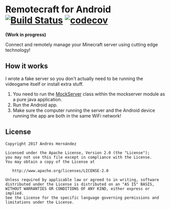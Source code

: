 # Remotecraft for Android [![Build Status](https://travis-ci.org/RemotecraftProject/RemotecraftApp.svg?branch=feature/search_server)](https://travis-ci.org/RemotecraftProject/RemotecraftApp) [![codecov](https://codecov.io/gh/RemotecraftProject/RemotecraftApp/branch/feature%2Fsearch_server/graph/badge.svg)](https://codecov.io/gh/RemotecraftProject/RemotecraftApp)
**(Work in progress)**

Connect and remotely manage your Minecraft server using cutting edge technology!

## How it works
I wrote a fake server so you don't actually need to be running the videogame itself or install extra stuff.

1. You need to run the [MockServer](https://github.com/RemotecraftProject/RemotecraftApp/blob/feature/search_server/mockserver/src/main/java/com/zireck/remotecraft/server/mock/MockServer.java) class within the mockserver module as a pure java application.
2. Run the Android app.
3. Make sure the computer running the server and the Android device running the app are both in the same WiFi network!

## License

    Copyright 2017 Andrés Hernández

    Licensed under the Apache License, Version 2.0 (the "License");
    you may not use this file except in compliance with the License.
    You may obtain a copy of the License at

       http://www.apache.org/licenses/LICENSE-2.0

    Unless required by applicable law or agreed to in writing, software
    distributed under the License is distributed on an "AS IS" BASIS,
    WITHOUT WARRANTIES OR CONDITIONS OF ANY KIND, either express or implied.
    See the License for the specific language governing permissions and
    limitations under the License.
